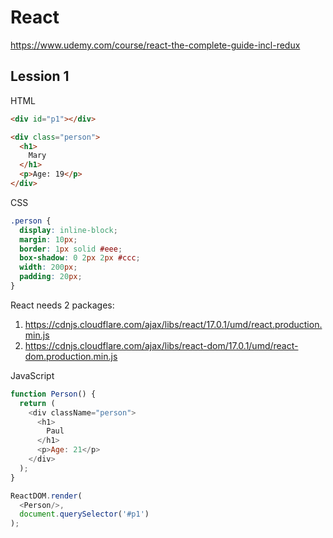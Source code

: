# React

https://www.udemy.com/course/react-the-complete-guide-incl-redux

## Lession 1

HTML
~~~html
<div id="p1"></div>

<div class="person">
  <h1>
    Mary
  </h1>
  <p>Age: 19</p>
</div>
~~~

CSS
~~~css
.person {
  display: inline-block;
  margin: 10px;
  border: 1px solid #eee;
  box-shadow: 0 2px 2px #ccc;
  width: 200px;
  padding: 20px;
}
~~~

React needs 2 packages:

1. https://cdnjs.cloudflare.com/ajax/libs/react/17.0.1/umd/react.production.min.js
2. https://cdnjs.cloudflare.com/ajax/libs/react-dom/17.0.1/umd/react-dom.production.min.js

JavaScript
~~~js
function Person() {
  return (
    <div className="person">
      <h1>
        Paul
      </h1>
      <p>Age: 21</p>
    </div>
  );
}

ReactDOM.render(
  <Person/>, 
  document.querySelector('#p1')
);
~~~

